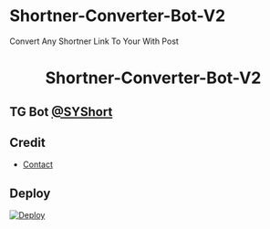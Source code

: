 # Shortner-Converter-Bot-V2
Convert Any Shortner Link To Your With Post
</p>

</p>
<h1 align="center">
  <b>Shortner-Converter-Bot-V2</b>
</h1>

## TG Bot [@SYShort](t.me/SYShort)

## Credit 
* [Contact](https://t.me/SYShort)

## Deploy 

[![Deploy](https://www.herokucdn.com/deploy/button.svg)](https://heroku.com/deploy?template=https://github.com/NikhilNGY/Shortner-Converter-Bot-V2)
